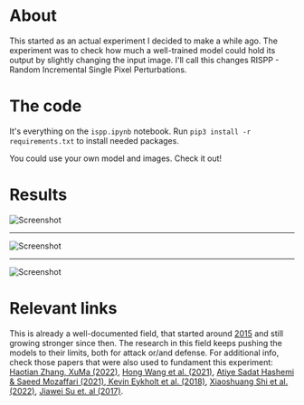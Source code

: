 # About

This started as an actual experiment I decided to make a while ago. The experiment was to check how much a well-trained model could hold its output by slightly changing the input image. I'll call this changes RISPP - Random Incremental Single Pixel Perturbations.

# The code

It's  everything on the `ispp.ipynb` notebook. Run `pip3 install -r requirements.txt` to install needed packages.

You could use your own model and images. Check it out!

# Results

![Screenshot](https://i.imgur.com/bcbdFuh.png)

---

![Screenshot](https://i.imgur.com/xUUDtMu.png)

---

![Screenshot](https://i.imgur.com/X9PUMPh.png)

# Relevant links
This is already a well-documented field, that started around [2015](https://karpathy.github.io/2015/03/30/breaking-convnets) and still growing stronger since then. The research in this field keeps pushing the models to their limits, both for attack or/and defense.
For additional info, check those papers that were also used to fundament this experiment: [Haotian Zhang, XuMa (2022)](https://www.sciencedirect.com/science/article/pii/S016740482200270X?dgcid=rss_sd_all#!), [Hong Wang et al. (2021)](https://openaccess.thecvf.com/content/ICCV2021/papers/Wang_AGKD-BML_Defense_Against_Adversarial_Attack_by_Attention_Guided_Knowledge_Distillation_ICCV_2021_paper.pdf), [Atiye Sadat Hashemi &  Saeed Mozaffari (2021)](https://link.springer.com/article/10.1007/s11042-020-10379-6#auth-Atiye_Sadat-Hashemi),[ Kevin Eykholt et al. (2018)](https://arxiv.org/pdf/1707.08945.pd), [Xiaoshuang Shi et al.(2022)](https://www.sciencedirect.com/science/article/pii/S0031320322004046#!), [Jiawei Su et. al (2017)](https://arxiv.org/abs/1710.08864).